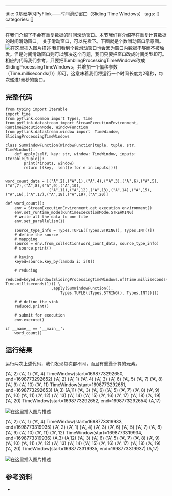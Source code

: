 
--- 
title:  0基础学习PyFlink——时间滑动窗口（Sliding Time Windows） 
tags: []
categories: [] 

---
在我们介绍了不会有重复数据的时间滚动窗口。本节我们将介绍存在重复计算数据的时间滑动窗口。 关于滑动窗口，可以先看下。下图就是个数滑动窗口示意图。 <img src="https://img-blog.csdnimg.cn/69e2302af3fe43efa4add7100acf487a.png" alt="在这里插入图片描述"> 我们看到个数滑动窗口也会因为窗口内数据不够而不被触发。但是时间滑动窗口则可以解决这个问题，我们只要把窗口改成时间类型即可。 相应的代码我们参考，只要把TumblingProcessingTimeWindows改成SlidingProcessingTimeWindows，并增加一个偏移参数（Time.milliseconds(1)）即可。这意味着我们将运行一个时间长度为2毫秒，每次递进1毫秒的窗口。

## 完整代码

```
from typing import Iterable
import time
from pyflink.common import Types, Time
from pyflink.datastream import StreamExecutionEnvironment, RuntimeExecutionMode, WindowFunction
from pyflink.datastream.window import  TimeWindow, SlidingProcessingTimeWindows
   
class SumWindowFunction(WindowFunction[tuple, tuple, str, TimeWindow]):
    def apply(self, key: str, window: TimeWindow, inputs: Iterable[tuple]):
        print(*inputs, window)
        return [(key,  len([e for e in inputs]))]


word_count_data = [("A",2),("A",1),("A",4),("A",3),("A",6),("A",5),("A",7),("A",8),("A",9),("A",10),
                   ("A",11),("A",12),("A",13),("A",14),("A",15),("A",16),("A",17),("A",18),("A",19),("A",20)]

def word_count():
    env = StreamExecutionEnvironment.get_execution_environment()
    env.set_runtime_mode(RuntimeExecutionMode.STREAMING)
    # write all the data to one file
    env.set_parallelism(1)

    source_type_info = Types.TUPLE([Types.STRING(), Types.INT()])
    # define the source
    # mappging
    source = env.from_collection(word_count_data, source_type_info)
    # source.print()

    # keying
    keyed=source.key_by(lambda i: i[0]) 
    
    # reducing
    reduced=keyed.window(SlidingProcessingTimeWindows.of(Time.milliseconds(2), Time.milliseconds(1))) \
                    .apply(SumWindowFunction(),
                        Types.TUPLE([Types.STRING(), Types.INT()]))
        
    # # define the sink
    reduced.print()

    # submit for execution
    env.execute()

if __name__ == '__main__':
    word_count()

```

## 运行结果

运行两次上述代码，我们发现每次都不同，而且有重叠计算的元素。

>  
 (‘A’, 2) (‘A’, 1) (‘A’, 4) TimeWindow(start=1698773292650, end=1698773292652) (‘A’, 2) (‘A’, 1) (‘A’, 4) (‘A’, 3) (‘A’, 6) (‘A’, 5) (‘A’, 7) (‘A’, 8) (‘A’, 9) (‘A’, 10) (‘A’, 11) TimeWindow(start=1698773292651, end=1698773292653) (A,3) (A,11) (‘A’, 3) (‘A’, 6) (‘A’, 5) (‘A’, 7) (‘A’, 8) (‘A’, 9) (‘A’, 10) (‘A’, 11) (‘A’, 12) (‘A’, 13) (‘A’, 14) (‘A’, 15) (‘A’, 16) (‘A’, 17) (‘A’, 18) (‘A’, 19) (‘A’, 20) TimeWindow(start=1698773292652, end=1698773292654) (A,17) 


<img src="https://img-blog.csdnimg.cn/765ce722649a4e499046a7187d5b7774.png" alt="在这里插入图片描述">

>  
 (‘A’, 2) (‘A’, 1) (‘A’, 4) TimeWindow(start=1698773319933, end=1698773319935) (‘A’, 2) (‘A’, 1) (‘A’, 4) (‘A’, 3) (‘A’, 6) (‘A’, 5) (‘A’, 7) (‘A’, 8) (‘A’, 9) (‘A’, 10) (‘A’, 11) (‘A’, 12) TimeWindow(start=1698773319934, end=1698773319936) (A,3) (A,12) (‘A’, 3) (‘A’, 6) (‘A’, 5) (‘A’, 7) (‘A’, 8) (‘A’, 9) (‘A’, 10) (‘A’, 11) (‘A’, 12) (‘A’, 13) (‘A’, 14) (‘A’, 15) (‘A’, 16) (‘A’, 17) (‘A’, 18) (‘A’, 19) (‘A’, 20) TimeWindow(start=1698773319935, end=1698773319937) (A,17) 


<img src="https://img-blog.csdnimg.cn/ec7e161240ba4d5581c0ee9b93379d32.png" alt="在这里插入图片描述">

## 参考资料
- 